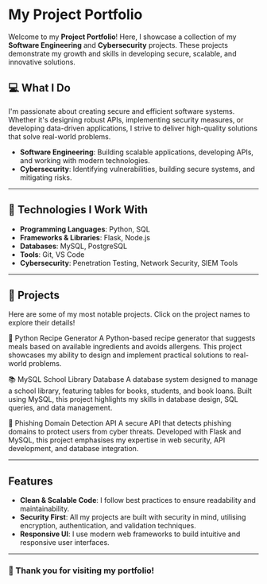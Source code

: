 # My Project Portfolio  
Welcome to my **Project Portfolio**! 
Here, I showcase a collection of my **Software Engineering** and **Cybersecurity** projects. These projects demonstrate my growth and skills in developing secure, scalable, and innovative solutions. 

## 💻 What I Do
I'm passionate about creating secure and efficient software systems. Whether it's designing robust APIs, implementing security measures, or developing data-driven applications, I strive to deliver high-quality solutions that solve real-world problems.

- **Software Engineering**: Building scalable applications, developing APIs, and working with modern technologies.  
- **Cybersecurity**: Identifying vulnerabilities, building secure systems, and mitigating risks.

---

## 🔧 Technologies I Work With
- **Programming Languages**: Python, SQL
- **Frameworks & Libraries**: Flask, Node.js
- **Databases**: MySQL, PostgreSQL
- **Tools**: Git, VS Code
- **Cybersecurity**: Penetration Testing, Network Security, SIEM Tools

---

## 📂 Projects

Here are some of my most notable projects. Click on the project names to explore their details!

🍲 Python Recipe Generator
A Python-based recipe generator that suggests meals based on available ingredients and avoids allergens. This project showcases my ability to design and implement practical solutions to real-world problems.

📚 MySQL School Library Database
A database system designed to manage a school library, featuring tables for books, students, and book loans. Built using MySQL, this project highlights my skills in database design, SQL queries, and data management.

🔐 Phishing Domain Detection API
A secure API that detects phishing domains to protect users from cyber threats. Developed with Flask and MySQL, this project emphasises my expertise in web security, API development, and database integration.

---

## Features
- **Clean & Scalable Code**: I follow best practices to ensure readability and maintainability.
- **Security First**: All my projects are built with security in mind, utilising encryption, authentication, and validation techniques.
- **Responsive UI**: I use modern web frameworks to build intuitive and responsive user interfaces.

---

### 🎉 Thank you for visiting my portfolio! 

